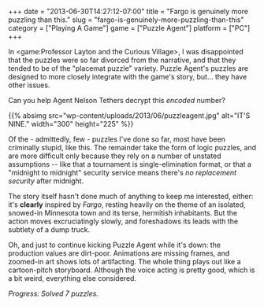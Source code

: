 +++
date = "2013-06-30T14:27:12-07:00"
title = "Fargo is genuinely more puzzling than this."
slug = "fargo-is-genuinely-more-puzzling-than-this"
category = ["Playing A Game"]
game = ["Puzzle Agent"]
platform = ["PC"]
+++

In <game:Professor Layton and the Curious Village>, I was disappointed that the puzzles were so far divorced from the narrative, and that they tended to be of the "placemat puzzle" variety.  Puzzle Agent's puzzles are designed to more closely integrate with the game's story, but... they have other issues.

Can you help Agent Nelson Tethers decrypt this <i>encoded</i> number?

{{% absimg src="wp-content/uploads/2013/06/puzzleagent.jpg" alt="IT'S NINE." width="300" height="225" %}}

Of the - admittedly, few - puzzles I've done so far, most have been criminally stupid, like this.  The remainder take the form of logic puzzles, and are more difficult only because they rely on a number of unstated assumptions -- like that a tournament is single-elimination format, or that a "midnight to midnight" security service means there's <i>no replacement security</i> after midnight.

The story itself hasn't done much of anything to keep me interested, either: it's <b>clearly</b> inspired by <i>Fargo</i>, resting heavily on the theme of an isolated, snowed-in Minnesota town and its terse, hermitish inhabitants.  But the action moves excruciatingly slowly, and foreshadows its leads with the subtlety of a dump truck.

Oh, and just to continue kicking Puzzle Agent while it's down: the production values are dirt-poor.  Animations are missing frames, and zoomed-in art shows lots of artifacting.  The whole thing plays out like a cartoon-pitch storyboard.  Although the voice acting is pretty good, which is a bit weird, everything else considered.

<i>Progress: Solved 7 puzzles.</i>